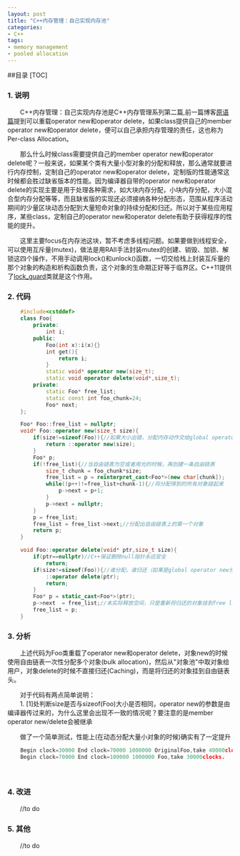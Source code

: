 ```yaml
---
layout: post
title: "C++内存管理：自己实现内存池"
categories:
- C++
tags:
- memory management  
- pooled allocation
---
```

##目录
[TOC]
### 1. 说明
　　C++内存管理：自己实现内存池是C++内存管理系列第二篇,前一篇博客[原语篇](http://haoson.github.io/memory-primitives/)提到可以重载operator new和operator delete，如果class提供自己的member operator new和operator delete，便可以自己承担内存管理的责任，这也称为Per-class Allocation。

　　那么什么时候class需要提供自己的member operator new和operator delete呢？一般来说，如果某个类有大量小型对象的分配和释放，那么通常就要进行内存控制，定制自己的operator new和operator delete，定制版的性能通常这时候都会胜过缺省版本的性能。因为编译器自带的operator new和operator delete的实现主要是用于处理各种需求，如大块内存分配，小块内存分配，大小混合型内存分配等等，而且缺省版的实现还必须接纳各种分配形态，范围从程序活动期间的少量区块动态分配到大量短命对象的持续分配和归还。所以对于某些应用程序，某些class，定制自己的operator new和operator delete有助于获得程序的性能的提升。

　　这里主要focus在内存池这块，暂不考虑多线程问题。如果要做到线程安全，可以使用互斥量(mutex)，做法是用RAII手法封装mutex的创建、销毁、加锁、解锁这四个操作，不用手动调用lock()和unlock()函数，一切交给栈上封装互斥量的那个对象的构造和析构函数负责，这个对象的生命期正好等于临界区。C++11提供了[lock_guard](http://en.cppreference.com/w/cpp/thread/lock_guard)类就是这个作用。


### 2. 代码
`````C++
    #include<cstddef>
    class Foo{
        private:
            int i;
        public:
            Foo(int x):i(x){}
            int get(){
                return i;
            }
            static void* operator new(size_t);
            static void operator delete(void*,size_t);
        private:
            static Foo* free_list;
            static const int foo_chunk=24;
            Foo* next;
    };
`````

`````C++
    Foo* Foo::free_list = nullptr;
    void* Foo::operator new(size_t size){
        if(size!=sizeof(Foo)){//如果大小出错，分配内存动作交给global operator new [1]
            return ::operator new(size);
        }
        Foo* p;
        if(!free_list){//当自由链表为空或者用光的时候，再创建一条自由链表
            size_t chunk = foo_chunk*size;
            free_list = p = reinterpret_cast<Foo*>(new char[chunk]);
            while((p++)!=free_list+chunk-1){//将分配得到的所有对象链起来
                p->next = p+1;
            }
            p->next = nullptr;
        }
        p = free_list;
        free_list = free_list->next;//分配出自由链表上的第一个对象
        return p;
    }

    void Foo::operator delete(void* ptr,size_t size){
        if(ptr==nullptr)//C++保证删除null指针永远安全
            return;
        if(size!=sizeof(Foo)){//谁分配，谁归还（如果是global operator new分配的内存就应该由global operator delete归还）
            ::operator delete(ptr);
            return;
        }
        Foo* p = static_cast<Foo*>(ptr);
        p->next  = free_list;//未实际释放空间，只是重新将归还的对象挂到free list上
        free_list = p;
    }
`````

### 3. 分析
　　上述代码为Foo类重载了operator new和operator delete，对象new的时候使用自由链表一次性分配多个对象(bulk allocation)，然后从"对象池"中取对象给用户，对象delete的时候不直接归还(Caching)，而是将归还的对象挂到自由链表头。

　　对于代码有两点简单说明：<br>
　　1. [1]处判断size是否与sizeof(Foo)大小是否相同，operator new的参数是由编译器传过来的，为什么这里会出现不一致的情况呢？要注意的是member operator new/delete会被继承

　　做了一个简单测试，性能上(在动态分配大量小对象的时候)确实有了一定提升

`````C++
    Begin clock=30000 End clock=70000 1000000 OriginalFoo,take 40000clocks.
    Begin clock=70000 End clock=100000 1000000 Foo,take 30000clocks.
`````

　　
### 4. 改进
　　//to do
### 5. 其他
　　//to do
